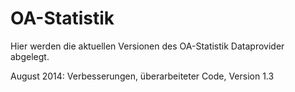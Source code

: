 OA-Statistik
============
Hier werden die aktuellen Versionen des OA-Statistik Dataprovider abgelegt.

August 2014:	Verbesserungen, überarbeiteter Code, Version 1.3

